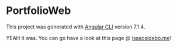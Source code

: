 # PortfolioWeb

This project was generated with [Angular CLI](https://github.com/angular/angular-cli) version 7.1.4.  

YEAH it was. You can go have a look at this page @ [isaacsidebo.me](http://isaacsidebo.me)!
